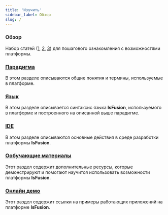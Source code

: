 ```yaml
---
title: 'Изучить'
sidebar_label: Обзор
slug: /
---
```


### Обзор

Набор статей ([1](https://habr.com/ru/company/lsfusion/blog/458376/), [2](https://habr.com/ru/company/lsfusion/blog/460141/), [3](https://habr.com/ru/company/lsfusion/blog/460887/)) для пошагового ознакомления с возможностями платформы.

### [Парадигма](Paradigm.md)

В этом разделе описываются общие понятия и термины, используемые в платформе.

### [Язык](Language.md)

В этом разделе описывается синтаксис языка **lsFusion**, используемого в платформе и построенного на описанной выше парадигме.

### [IDE](IDE.md)

В этом разделе описываются основные действия в среде разработки платформы **lsFusion**.

### [Ообучающие материалы](Learning_materials.md)

Этот раздел содержит дополнительные ресурсы, которые демонстрируют и помогают научится использовать возможности платформы **lsFusion**.

### [Онлайн демо](Online_demo.md)

Этот раздел содержит ссылки на примеры работающих приложений на платформе **lsFusion**.
